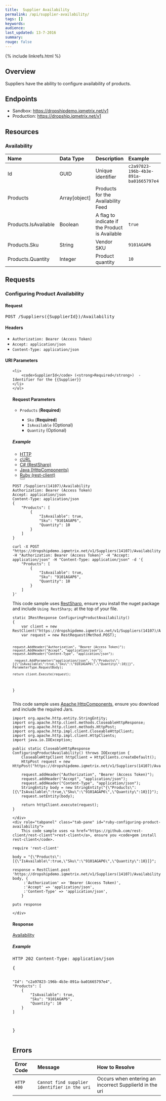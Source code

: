 ```yaml
---
title:  Supplier Availability
permalink: /api/supplier-availability/
tags: []
keywords: 
audience: 
last_updated: 13-7-2016
summary: 
rouge: false
---
```


<link rel="stylesheet" type="text/css" href="../../css/prism.css">

<script src="../../js/prism.js"></script>


{% include linkrefs.html %}




## Overview

Suppliers have the ability to configure availability of products.


## Endpoints

* Sandbox: <a href="https://dropshipdemo.iqmetrix.net/v1">https://dropshipdemo.iqmetrix.net/v1</a>
* Production: <a href="https://dropship.iqmetrix.net/v1">https://dropship.iqmetrix.net/v1</a>

## Resources

### Availability

| Name | Data Type | Description | Example |
|:-----|:----------|:------------|:--------|
| Id | GUID | Unique identifier | `c2a97823-196b-4b3e-891a-ba01665797e4` |
| Products | Array[object] | Products for the Availability Feed |  |
| Products.IsAvailable | Boolean | A flag to indicate if the Product is Available | `true` |
| Products.Sku | String | Vendor SKU | `9101AGAP6` |
| Products.Quantity | Integer | Product quantity | `10` |







## Requests



<h3 id='configuring-product-availability' class='clickable-header top-level-header'>Configuring Product Availability</h3>



<h4>Request</h4>

<pre>
POST /Suppliers({SupplierId})/Availability
</pre>


<h4>Headers</h4>
<ul><li><code>Authorization: Bearer (Access Token)</code></li><li><code>Accept: application/json</code></li><li><code>Content-Type: application/json</code></li></ul>



<h4>URI Parameters</h4>
<ul>
    
    <li>
        <code>SupplierId</code> (<strong>Required</strong>)  - Identifier for the {{Supplier}}
    </li>
    </ul>



<h4>Request Parameters</h4>

<ul><li><code>Products</code> (<strong>Required</strong>) </li><ul><li><code>Sku</code> (<strong>Required</strong>) </li><li><code>IsAvailable</code> (Optional) </li><li><code>Quantity</code> (Optional) </li></ul></ul>

<h5>Example</h5>

<ul class="nav nav-tabs">
    <li class="active"><a href="#http-configuring-product-availability" data-toggle="tab">HTTP</a></li>
    <li><a href="#curl-configuring-product-availability" data-toggle="tab">cURL</a></li>
    <li><a href="#csharp-configuring-product-availability" data-toggle="tab">C# (RestSharp)</a></li>
    <li><a href="#java-configuring-product-availability" data-toggle="tab">Java (HttpComponents)</a></li>
    <li><a href="#ruby-configuring-product-availability" data-toggle="tab">Ruby (rest-client)</a></li>
    <button id="copy-configuring-product-availability" class="copy-button btn btn-default btn-sm" data-clipboard-action="copy" data-clipboard-target="#http-code-configuring-product-availability"><i class="fa fa-clipboard" title="Copy to Clipboard"></i></button>
</ul>
<div class="tab-content"> 
    <div role="tabpanel" class="tab-pane active" id="http-configuring-product-availability">
<pre id="http-code-configuring-product-availability"><code class="language-http">POST /Suppliers(14107)/Availability
Authorization: Bearer (Access Token)
Accept: application/json
Content-Type: application/json
</code><code class="language-csharp">{
    "Products": [
        {
            "IsAvailable": true,
            "Sku": "9101AGAP6",
            "Quantity": 10
        }
    ]
}</code></pre>
    </div>
    <div role="tabpanel" class="tab-pane" id="curl-configuring-product-availability">
<pre id="curl-code-configuring-product-availability"><code class="language-http">curl -X POST "https://dropshipdemo.iqmetrix.net/v1/Suppliers(14107)/Availability" -H "Authorization: Bearer (Access Token)" -H "Accept: application/json" -H "Content-Type: application/json" -d '{
    "Products": [
        {
            "IsAvailable": true,
            "Sku": "9101AGAP6",
            "Quantity": 10
        }
    ]
}'</code></pre>
    </div>
    <div role="tabpanel" class="tab-pane" id="csharp-configuring-product-availability">
        This code sample uses <a href="http://restsharp.org/">RestSharp</a>, ensure you install the nuget package and include <code>Using RestSharp;</code> at the top of your file.
<pre id="csharp-code-configuring-product-availability"><code class="language-csharp">static IRestResponse ConfiguringProductAvailability()
{
    var client = new RestClient("https://dropshipdemo.iqmetrix.net/v1/Suppliers(14107)/Availability");
    var request = new RestRequest(Method.POST);
     
    request.AddHeader("Authorization", "Bearer (Access Token)"); 
    request.AddHeader("Accept", "application/json"); 
    request.AddHeader("Content-Type", "application/json"); 

     request.AddParameter("application/json", "{\"Products\":[{\"IsAvailable\":true,\"Sku\":\"9101AGAP6\",\"Quantity\":10}]}", ParameterType.RequestBody);

    return client.Execute(request);
}</code></pre>
    </div>
    <div role="tabpanel" class="tab-pane" id="java-configuring-product-availability">
        This code sample uses <a href="https://hc.apache.org/">Apache HttpComponents</a>, ensure you download and include the required Jars.
<pre id="java-code-configuring-product-availability"><code class="language-java">import org.apache.http.entity.StringEntity;
import org.apache.http.client.methods.CloseableHttpResponse;
import org.apache.http.client.methods.HttpPost;
import org.apache.http.impl.client.CloseableHttpClient;
import org.apache.http.impl.client.HttpClients;
import java.io.IOException;

public static CloseableHttpResponse ConfiguringProductAvailability() throws IOException {
    CloseableHttpClient httpClient = HttpClients.createDefault();
    HttpPost request = new HttpPost("https://dropshipdemo.iqmetrix.net/v1/Suppliers(14107)/Availability");
     
    request.addHeader("Authorization", "Bearer (Access Token)"); 
    request.addHeader("Accept", "application/json"); 
    request.addHeader("Content-Type", "application/json"); 
    StringEntity body = new StringEntity("{\"Products\":[{\"IsAvailable\":true,\"Sku\":\"9101AGAP6\",\"Quantity\":10}]}");
    request.setEntity(body);
    
    return httpClient.execute(request);
}</code></pre>
    </div>
    <div role="tabpanel" class="tab-pane" id="ruby-configuring-product-availability">
        This code sample uses <a href="https://github.com/rest-client/rest-client">rest-client</a>, ensure you <code>gem install rest-client</code>.
<pre id="ruby-code-configuring-product-availability"><code class="language-ruby">require 'rest-client'

body = "{\"Products\":[{\"IsAvailable\":true,\"Sku\":\"9101AGAP6\",\"Quantity\":10}]}";

response = RestClient.post 'https://dropshipdemo.iqmetrix.net/v1/Suppliers(14107)/Availability', body, {
     :'Authorization' => 'Bearer (Access Token)',
     :'Accept' => 'application/json',
     :'Content-Type' => 'application/json',
    } 

puts response</code></pre>
    </div>
</div>

<h4>Response</h4>


 <a href='#availability'>Availability</a>

<h5>Example</h5>

<pre>
HTTP 202 Content-Type: application/json
</pre><pre>{
    "Id": "c2a97823-196b-4b3e-891a-ba01665797e4",
    "Products": [
        {
            "IsAvailable": true,
            "Sku": "9101AGAP6",
            "Quantity": 10
        }
    ]
}</pre>

<h2 id="errors" class="clickable-header top-level-header">Errors</h2>


| Error Code | Message | How to Resolve |
|:-----------|:--------|:---------------|
| `HTTP 400` | `Cannot find supplier identifier in the uri` | Occurs when entering an incorrect SupplierId in the uri |
